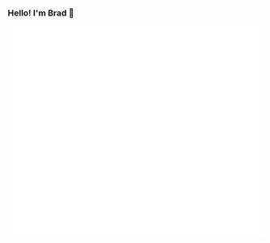### Hello! I'm Brad 👋

![Metrics](https://github.com/b-kennedy0/b-kennedy0/blob/master/github-metrics.svg)
